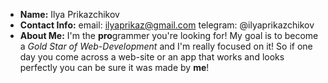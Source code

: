 * **Name:** 
Ilya Prikazchikov
* **Contact Info:**
email: ilyaprikaz@gmail.com
telegram: @ilyaprikazchikov
* **About Me:** 
I'm the **pro**grammer you're looking for! 
My goal is to become a *Gold Star of Web-Development* and I'm really focused on it!
So if one day you come across a web-site or an app that works and looks perfectly you can be sure it was made by **me**!